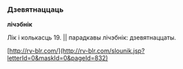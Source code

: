 ### Дзевятнаццаць
**лічэбнік**

Лік і колькасць 19. || парадкавы лічэбнік: дзевятнаццаты.

<a rel="author">[http://rv-blr.com/](http://rv-blr.com/slounik.jsp?letterId=0&maskId=0&pageId=832)</a>
